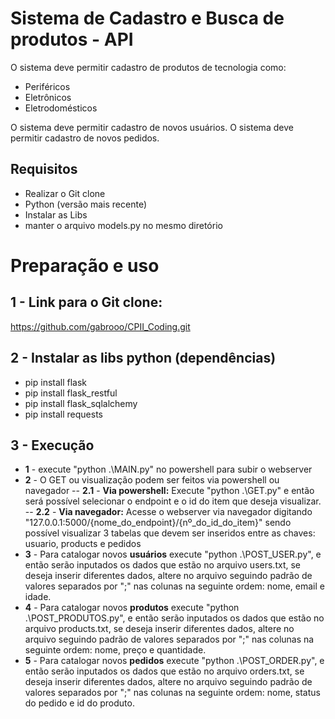 


# Sistema de Cadastro e Busca de produtos - API

O sistema deve permitir cadastro de produtos de tecnologia como:

- Periféricos
- Eletrônicos
- Eletrodomésticos

O sistema deve permitir cadastro de novos usuários.
O sistema deve permitir cadastro de novos pedidos.

## Requisitos

- Realizar o Git clone
- Python (versão mais recente)
- Instalar as Libs
- manter o arquivo models.py no mesmo diretório

# Preparação e uso
## 1 - Link para o Git clone:

https://github.com/gabrooo/CPII_Coding.git

## 2 - Instalar as libs python (dependências)

- pip install flask
- pip install flask_restful
- pip install flask_sqlalchemy
- pip install requests

## 3 - Execução

- **1** - execute "python .\MAIN.py" no powershell para subir o webserver 
- **2** - O GET ou visualização podem ser feitos via powershell ou navegador
-- **2.1** - **Via powershell:** Execute "python .\GET.py" e então será possível selecionar o endpoint e o id do item que deseja visualizar.
-- **2.2** - **Via navegador:** Acesse o webserver via navegador digitando "127.0.0.1:5000/{nome_do_endpoint}/{nº_do_id_do_item}" sendo possível visualizar 3 tabelas que devem ser inseridos entre as chaves: usuario, products e pedidos
- **3** - Para catalogar novos **usuários** execute "python .\POST_USER.py", e então serão inputados os dados que estão no arquivo users.txt, se deseja inserir diferentes dados, altere no arquivo seguindo padrão de valores separados por ";" nas colunas na seguinte ordem: nome, email e idade.
- **4** - Para catalogar novos **produtos** execute "python .\POST_PRODUTOS.py", e então serão inputados os dados que estão no arquivo products.txt, se deseja inserir diferentes dados, altere no arquivo seguindo padrão de valores separados por ";" nas colunas na seguinte ordem:  nome, preço e quantidade.
- **5** - Para catalogar novos **pedidos** execute "python .\POST_ORDER.py", e então serão inputados os dados que estão no arquivo orders.txt, se deseja inserir diferentes dados, altere no arquivo seguindo padrão de valores separados por ";" nas colunas na seguinte ordem: nome, status do pedido e id do produto.

